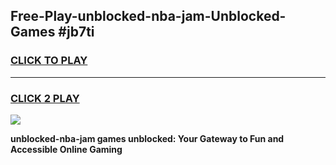 
## Free-Play-unblocked-nba-jam-Unblocked-Games #jb7ti
<h3>
<a href="https://news.freeplayer.one?title=unblocked-nba-jam&ref=8M">CLICK TO PLAY</a></h3>
<hr>

<h3>
<a href="https://news.freeplayer.one?title=unblocked-nba-jam&ref=8M">CLICK 2 PLAY</a>
  
</h3>

<a href="https://news.freeplayer.one?title=unblocked-nba-jam&ref=8M"><img src="https://clearcache.store/games.png"></a>


**unblocked-nba-jam games unblocked: Your Gateway to Fun and Accessible Online Gaming**
